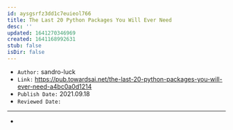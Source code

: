 ```yaml
---
id: aysgsrfz3dd1c7euieol766
title: The Last 20 Python Packages You Will Ever Need
desc: ''
updated: 1641270346969
created: 1641168992631
stub: false
isDir: false
---
```



- `Author:` sandro-luck
- `Link:` <https://pub.towardsai.net/the-last-20-python-packages-you-will-ever-need-a4bc0a0d1214>
- `Publish Date:` 2021.09.18
- `Reviewed Date:` 

---

-

